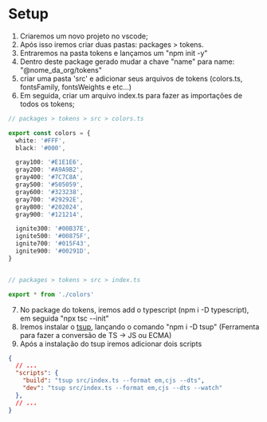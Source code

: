 # Setup

1. Criaremos um novo projeto no vscode;
2. Após isso iremos criar duas pastas: packages > tokens.
3. Entraremos na pasta tokens e lançamos um "npm init -y"
4. Dentro deste package gerado mudar a chave "name" para name: "@nome_da_org/tokens"
5. criar uma pasta 'src' e adicionar seus arquivos de tokens (colors.ts, fontsFamily, fontsWeights e etc...)
6. Em seguida, criar um arquivo index.ts para fazer as importações de todos os tokens;
```ts
// packages > tokens > src > colors.ts

export const colors = {
  white: '#FFF',
  black: '#000',

  gray100: '#E1E1E6',
  gray200: '#A9A9B2',
  gray400: '#7C7C8A',
  gray500: '#505059',
  gray600: '#323238',
  gray700: '#29292E',
  gray800: '#202024',
  gray900: '#121214',

  ignite300: '#00B37E',
  ignite500: '#00875F',
  ignite700: '#015F43',
  ignite900: '#00291D',
}


// packages > tokens > src > index.ts

export * from './colors'

```

7. No package do tokens, iremos add o typescript (npm i -D typescript), em seguida "npx tsc --init"
8. Iremos instalar o [tsup](https://github.com/egoist/tsup), lançando o comando "npm i -D tsup" (Ferramenta para fazer a conversão de TS -> JS ou ECMA) 
9. Após a instalação do tsup iremos adicionar dois scripts

```JSON
{
  // ...
  "scripts": {
    "build": "tsup src/index.ts --format em,cjs --dts",
    "dev": "tsup src/index.ts --format em,cjs --dts --watch"
  },
  // ...
}
```